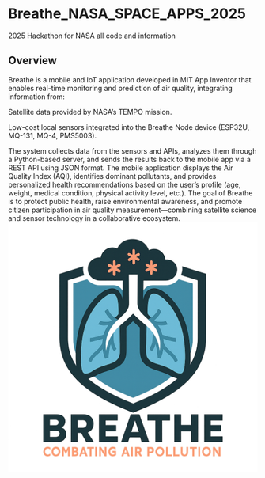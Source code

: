 # Breathe_NASA_SPACE_APPS_2025
2025 Hackathon for NASA all code and information
## Overview
Breathe is a mobile and IoT application developed in MIT App Inventor that enables real-time monitoring and prediction of air quality, integrating information from:

Satellite data provided by NASA’s TEMPO mission.

Low-cost local sensors integrated into the Breathe Node device (ESP32U, MQ-131, MQ-4, PMS5003).

The system collects data from the sensors and APIs, analyzes them through a Python-based server, and sends the results back to the mobile app via a REST API using JSON format.
The mobile application displays the Air Quality Index (AQI), identifies dominant pollutants, and provides personalized health recommendations based on the user’s profile (age, weight, medical condition, physical activity level, etc.).
The goal of Breathe is to protect public health, raise environmental awareness, and promote citizen participation in air quality measurement—combining satellite science and sensor technology in a collaborative ecosystem.
![Logo](BreatheLogo.png)

